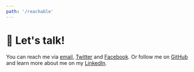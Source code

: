 ```yaml
---
path: '/reachable'
---
```


# 👋 Let's talk!

You can reach me via [email](mailto:Ullrich%20Schäfer<hi@ullrich.is>?subject=Hi%20👋), [Twitter](https://twitter.com/stigi) and [Facebook](https://facebook.com/ullrich).
Or follow me on [GitHub](https://github.com/stigi) and learn more about me on my [LinkedIn](http://linkedin.com/in/ullrichschaefer/).
